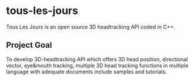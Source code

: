 tous-les-jours
==============

Tous Les Jours is an open source 3D headtracking API coded in C++.

Project Goal
------------

To develop 3D-headtracking API which
offers 3D head position, directional vector, eye&mouth
tracking, multiple 3D head tracking functions in multiple
language with adequate documents include samples and
tutorials.
